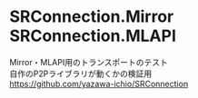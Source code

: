 ﻿# SRConnection.Mirror SRConnection.MLAPI

Mirror・MLAPI用のトランスポートのテスト  
自作のP2Pライブラリが動くかの検証用  
https://github.com/yazawa-ichio/SRConnection  
